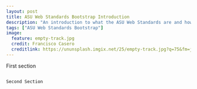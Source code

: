 ```yaml
---
layout: post
title: ASU Web Standards Bootstrap Introduction
description: "An introduction to what the ASU Web Standards are and how to use the ASU Web Standards Bootstap Repo."
tags: ["ASU Web Standards Bootstrap"]
image:
  feature: empty-track.jpg
  credit: Francisco Casero
  creditlink: https://ununsplash.imgix.net/25/empty-track.jpg?q=75&fm=jpg&s=ff243e360ba24d29009695c0dce4e71a
---
```


First section

~~~

Second Section